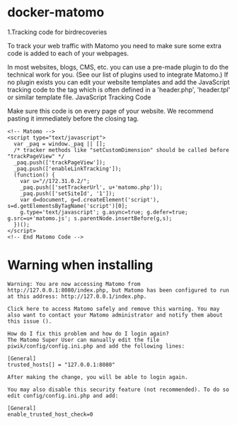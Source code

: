 # docker-matomo

1.Tracking code for birdrecoveries
<p>
To track your web traffic with Matomo you need to make sure some extra code is added to each of your webpages.
<p>
In most websites, blogs, CMS, etc. you can use a pre-made plugin to do the technical work for you. (See our list of plugins used to integrate Matomo.) If no plugin exists you can edit your website templates and add the JavaScript tracking code to the </head> tag which is often defined in a 'header.php', 'header.tpl' or similar template file.
JavaScript Tracking Code
<p>
Make sure this code is on every page of your website. We recommend pasting it immediately before the closing </head> tag.
<p>
  
```
<!-- Matomo -->
<script type="text/javascript">
  var _paq = window._paq || [];
  /* tracker methods like "setCustomDimension" should be called before "trackPageView" */
  _paq.push(['trackPageView']);
  _paq.push(['enableLinkTracking']);
  (function() {
    var u="//172.31.0.2/";
    _paq.push(['setTrackerUrl', u+'matomo.php']);
    _paq.push(['setSiteId', '1']);
    var d=document, g=d.createElement('script'), s=d.getElementsByTagName('script')[0];
    g.type='text/javascript'; g.async=true; g.defer=true; g.src=u+'matomo.js'; s.parentNode.insertBefore(g,s);
  })();
</script>
<!-- End Matomo Code -->
```

# Warning when installing

```
Warning: You are now accessing Matomo from http://127.0.0.1:8080/index.php, but Matomo has been configured to run at this address: http://127.0.0.1/index.php.

Click here to access Matomo safely and remove this warning. You may also want to contact your Matomo administrator and notify them about this issue ().

How do I fix this problem and how do I login again?
The Matomo Super User can manually edit the file piwik/config/config.ini.php and add the following lines:

[General]
trusted_hosts[] = "127.0.0.1:8080"

After making the change, you will be able to login again.

You may also disable this security feature (not recommended). To do so edit config/config.ini.php and add:

[General]
enable_trusted_host_check=0

```

